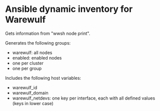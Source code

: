 # Ansible dynamic inventory for Warewulf

Gets information from "wwsh node print".

Generates the following groups:

* warewulf: all nodes
* enabled: enabled nodes
* one per cluster
* one per group

Includes the following host variables:

* warewulf_id
* warewulf_domain
* warewulf_netdevs: one key per interface, each with all defined values (keys in lower case)
